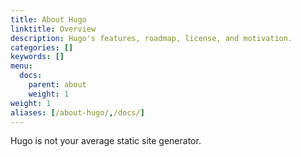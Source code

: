 ```yaml
---
title: About Hugo
linktitle: Overview
description: Hugo's features, roadmap, license, and motivation.
categories: []
keywords: []
menu:
  docs:
    parent: about
    weight: 1
weight: 1
aliases: [/about-hugo/,/docs/]
---
```


Hugo is not your average static site generator.
